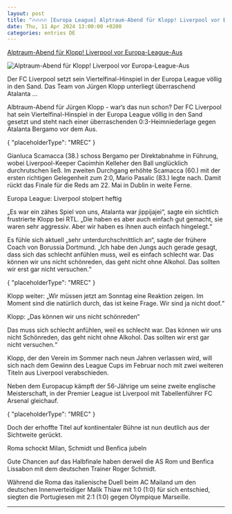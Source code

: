 ```yaml
---
layout: post
title: "🔥🔥🔥🔥 [Europa League] Alptraum-Abend für Klopp! Liverpool vor Europa-League-Aus"
date: Thu, 11 Apr 2024 13:00:00 +0200
categories: entries DE
---
```

[Alptraum-Abend für Klopp! Liverpool vor Europa-League-Aus](https://www.sport1.de/news/fussball/europa-league/2024/04/alptraum-abend-fur-klopp-liverpool-vor-europa-league-aus)

![Alptraum-Abend für Klopp! Liverpool vor Europa-League-Aus](https://reshape.sport1.de/c/t/face48ef-1e64-4c1a-b697-aad6ee4e5835/1200x630)

Der FC Liverpool setzt sein Viertelfinal-Hinspiel in der Europa League völlig in den Sand. Das Team von Jürgen Klopp unterliegt überraschend Atalanta ...

Albtraum-Abend für Jürgen Klopp - war‘s das nun schon? Der FC Liverpool hat sein Viertelfinal-Hinspiel in der Europa League völlig in den Sand gesetzt und steht nach einer überraschenden 0:3-Heimniederlage gegen Atalanta Bergamo vor dem Aus.

{ "placeholderType": "MREC" }

Gianluca Scamacca (38.) schoss Bergamo per Direktabnahme in Führung, wobei Liverpool-Keeper Caoimhin Kelleher den Ball unglücklich durchrutschen ließ. Im zweiten Durchgang erhöhte Scamacca (60.) mit der ersten richtigen Gelegenheit zum 2:0, Mario Pasalic (83.) legte nach. Damit rückt das Finale für die Reds am 22. Mai in Dublin in weite Ferne.

Europa League: Liverpool stolpert heftig

„Es war ein zähes Spiel von uns, Atalanta war jippijajei“, sagte ein sichtlich frustrierte Klopp bei RTL. „Die haben es aber auch einfach gut gemacht, sie waren sehr aggressiv. Aber wir haben es ihnen auch einfach hingelegt.“

Es fühle sich aktuell „sehr unterdurchschnittlich an“, sagte der frühere Coach von Borussia Dortmund. „Ich habe den Jungs auch gerade gesagt, dass sich das schlecht anfühlen muss, weil es einfach schlecht war. Das können wir uns nicht schönreden, das geht nicht ohne Alkohol. Das sollten wir erst gar nicht versuchen.“

{ "placeholderType": "MREC" }

Klopp weiter: „Wir müssen jetzt am Sonntag eine Reaktion zeigen. Im Moment sind die natürlich durch, das ist keine Frage. Wir sind ja nicht doof.“

Klopp: „Das können wir uns nicht schönreden“

Das muss sich schlecht anfühlen, weil es schlecht war. Das können wir uns nicht Schönreden, das geht nicht ohne Alkohol. Das sollten wir erst gar nicht versuchen.“

Klopp, der den Verein im Sommer nach neun Jahren verlassen wird, will sich nach dem Gewinn des League Cups im Februar noch mit zwei weiteren Titeln aus Liverpool verabschieden.

Neben dem Europacup kämpft der 56-Jährige um seine zweite englische Meisterschaft, in der Premier League ist Liverpool mit Tabellenführer FC Arsenal gleichauf.

{ "placeholderType": "MREC" }

Doch der erhoffte Titel auf kontinentaler Bühne ist nun deutlich aus der Sichtweite gerückt.

Roma schockt Milan, Schmidt und Benfica jubeln

Gute Chancen auf das Halbfinale haben derweil die AS Rom und Benfica Lissabon mit dem deutschen Trainer Roger Schmidt.

Während die Roma das italienische Duell beim AC Mailand um den deutschen Innenverteidiger Malik Thiaw mit 1:0 (1:0) für sich entschied, siegten die Portugiesen mit 2:1 (1:0) gegen Olympique Marseille.

-----


